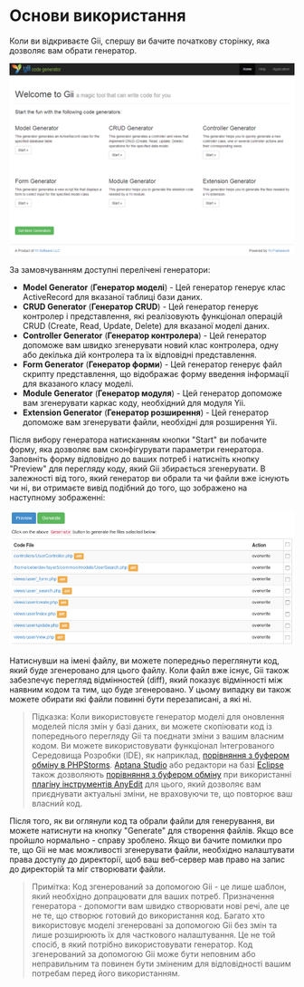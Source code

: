 Основи використання
===================

Коли ви відкриваєте Gii, спершу ви бачите початкову сторінку, яка дозволяє вам обрати генератор.

![Початкова сторінка Gii](images/gii-entry.png)

За замовчуванням доступні перелічені генератори:

- **Model Generator** (**Генератор моделі**) - Цей генератор генерує клас ActiveRecord для вказаної таблиці бази даних.
- **CRUD Generator** (**Генератор CRUD**) - Цей генератор генерує контролер і представлення, які реалізовують функціонал операцій CRUD (Create, Read, Update, Delete)
  для вказаної моделі даних.
- **Controller Generator** (**Генератор контролера**) - Цей генератор допоможе вам швидко згенерувати новий клас контролера, одну або декілька
  дій контролера та їх відповідні представлення.
- **Form Generator** (**Генератор форми**) - Цей генератор генерує файл скрипту представлення, що відображає форму введення інформації
  для вказаного класу моделі.
- **Module Generator** (**Генератор модуля**) - Цей генератор допоможе вам згенерувати каркас коду, необхідний для модуля Yii.
- **Extension Generator** (**Генератор розширення**) - Цей генератор допоможе вам згенерувати файли, необхідні для розширення Yii.

Після вибору генератора натисканням кнопки "Start" ви побачите форму, яка дозволяє вам сконфігурувати
параметри генератора. Заповніть форму відповідно до ваших потреб і натисніть кнопку "Preview" для
перегляду коду, який Gii збирається згенерувати. В залежності від того, який генератор ви обрали та чи файли
вже існують чи ні, ви отримаєте вивід подібний до того, що зображено на наступному зображенні:

![Попередній перегляд у Gii](images/gii-preview.png)

Натиснувши на імені файлу, ви можете попередньо переглянути код, який буде згенеровано для цього файлу.
Коли файл вже існує, Gii також забезпечує перегляд відмінностей (diff), який показує відмінності між наявним кодом
та тим, що буде згенеровано. У цьому випадку ви також можете обирати які файли повинні бути перезаписані, а які ні.

> Підказка: Коли використовуєте генератор моделі для оновлення моделей після змін у базі даних, ви можете скопіювати код із попереднього перегляду Gii
  та поєднати зміни з вашим власним кодом. Ви можете використовувати функціонал Інтегрованого Середовища Розробки (IDE), як наприклад,
  [порівняння з буфером обміну в PHPStorms](https://www.jetbrains.com/phpstorm/webhelp/comparing-files.html).
  [Aptana Studio](https://www.aptana.com/products/studio3/download) або редактори на базі [Eclipse](https://www.eclipse.org/pdt/) також дозволяють [порівняння з буфером обміну](https://andrei.gmxhome.de/anyedit/examples.html) при використанні [плагіну інструментів AnyEdit](https://andrei.gmxhome.de/anyedit/) для цього, який дозволяє вам приєднувати актуальні зміни, не враховуючи те, що повторює ваш власний код.
  

Після того, як ви оглянули код та обрали файли для генерування, ви можете натиснути на кнопку "Generate" для створення
файлів. Якщо все пройшло нормально - справу зроблено. Якщо ви бачите помилки про те, що Gii не має можливості згенерувати файли, необхідно
налаштувати права доступу до директорії, щоб ваш веб-сервер мав право на запис до директорій та міг створювати файли.

> Примітка: Код згенерований за допомогою Gii - це лише шаблон, який необхідно допрацювати для ваших потреб. Призначення генератора -
  допомогти вам швидко створювати нові речі, але це не те, що створює готовий до використання код.
  Багато хто використовує моделі згенеровані за допомогою Gii без змін та лише розширюють їх для часткового
  налаштування. Це не той спосіб, в який потрібно використовувати генератор. Код згенерований за допомогою Gii може бути неповним або неправильним
  та повинен бути зміненим для відповідності вашим потребам перед його використанням.
  
